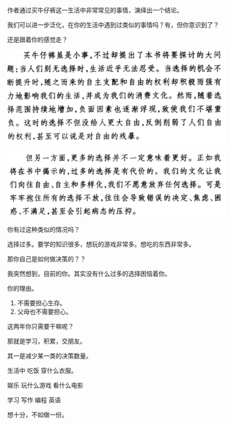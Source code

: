 作者通过买牛仔裤这一生活中非常常见的事情，演绎出一个结论。

我们可以进一步泛化，在你的生活中遇到过类似的事情吗？有，但你意识到了？

还是跟着你的感觉走？

<img src="1.%20%E5%89%8D%E8%A8%80.assets/image-20220607154818320.png" alt="image-20220607154818320" style="zoom:50%;" />





![image-20220607154921152](1.%20%E5%89%8D%E8%A8%80.assets/image-20220607154921152-16545881636072.png)



你有过这种类似的情况吗？

选择过多。要学的知识很多，想玩的游戏非常多。想吃的东西非常多。

那你自己是如何做决策的？？







我突然想到，目前的你。其实没有什么过多的选择困恼着你。

你的理由。



1. 不需要担心生存。
2. 父母也不需要担心。



这两年你只需要干嘛呢？

那就是学习，积累，交朋友。





其一是减少某一类的决策数量。

生活中 吃饭 穿什么衣服。

娱乐 玩什么游戏 看什么电影 

学习    写作 编程 英语 





想十分，不如做一份。

